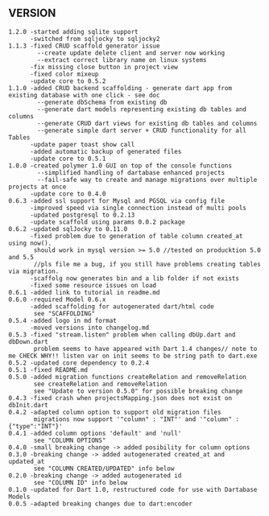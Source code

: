 VERSION
-------
    1.2.0 -started adding sqlite support
          -switched from sqljocky to sqljocky2
    1.1.3 -fixed CRUD scaffold generator issue
            --create update delete client and server now working 
            --extract correct library name on linux systems 
          -fix missing close button in project view
          -fixed color mixeup
          -update core to 0.5.2
    1.1.0 -added CRUD backend scaffolding - generate dart app from existing database with one click - see doc 
            --generate dbSchema from existing db
            --generate dart models representing existing db tables and columns
            --generate CRUD dart views for existing db tables and columns
            --generate simple dart server + CRUD functionality for all Tables  
          -update paper toast show call
          -added automatic backup of generated files
          -update core to 0.5.1
    1.0.0 -created polymer 1.0 GUI on top of the console functions
            --simplified handling of dartabase enhanced projects
            --fail-safe way to create and manage migrations over multiple projects at once 
          -update core to 0.4.0
    0.6.3 -added ssl support for Mysql and PGSQL via config file
          -improved speed via single connection instead of multi pools
          -updated postgresql to 0.2.13 
          -update scaffold using params 0.0.2 package
    0.6.2 -updated sqlJocky to 0.11.0
          -fixed problem due to generation of table column created_at using now().
           should work in mysql version >= 5.0 //tested on producktion 5.0 and 5.5
           //pls file me a bug, if you still have problems creating tables via migration.
          -scaffolg now generates bin and a lib folder if not exists
          -fixed some resource issues on load  
    0.6.1 -added link to tutorial in readme.md  
    0.6.0 -required Model 0.6.x
          -added scaffolding for autogenerated dart/html code
           see "SCAFFOLDING"  
    0.5.4 -added logo in md format
          -moved versions into changelog.md
    0.5.3 -fixed "stream.listen" problem when calling dbUp.dart and dbDown.dart
           problem seems to have appeared with Dart 1.4 changes// note to me CHECK WHY!! listen var on init seems to be string path to dart.exe
    0.5.2 -updated core dependency to 0.2.4
    0.5.1 -fixed README.md
    0.5.0 -added migration functions createRelation and removeRelation
           see createRelation and removeRelation
           see "Update to version 0.5.0" for possible breaking change 
    0.4.3 -fixed crash when projectsMapping.json does not exist on dbInit.dart
    0.4.2 -adapted column option to support old migration files
           migrations now support '"column" : "INT"' and '"column" : {"type":"INT"}'
    0.4.1 -added column options 'default' and 'null'
           see "COLUMN OPTIONS"
    0.4.0 -small breaking change -> added posibility for column options
    0.3.0 -breaking change -> added autogenerated created_at and updated_at 
           see "COLUMN CREATED/UPDATED" info below
    0.2.0 -breaking change -> added autogenerated id 
           see "COLUMN ID" info below 
    0.1.0 -updated for Dart 1.0, restructured code for use with Dartabase Models
    0.0.5 -adapted breaking changes due to dart:encoder
    
